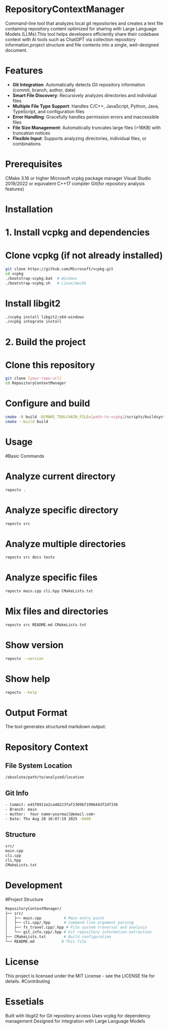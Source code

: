 # RepositoryContextManager
Command-line tool that analyzes  local git repositories and creates a text file containing repository content optimized for sharing with Large Language Models (LLMs).This tool helps developers efficiently share their codebase context with Ai tools such as ChatGPT via collection repository information,project structure and file contents into a single, well-designed document.

# Features
- **Git Integration**: Automatically detects Git repository information (commit, branch, author, date)
- **Smart File Discovery**: Recursively analyzes directories and individual files
- **Multiple File Type Support**: Handles C/C++, JavaScript, Python, Java, TypeScript, and configuration files
- **Error Handling**: Gracefully handles permission errors and inaccessible files
- **File Size Management**: Automatically truncates large files (>16KB) with truncation notices
- **Flexible Input**: Supports analyzing directories, individual files, or combinations

# Prerequisites
CMake 3.16 or higher
Microsoft vcpkg package manager
Visual Studio 2019/2022 or equivalent C++17 compiler
Git(for repository analysis features)

# Installation

# 1. Install vcpkg and dependencies

# Clone vcpkg (if not already installed)
```bash
git clone https://github.com/Microsoft/vcpkg.git
cd vcpkg
./bootstrap-vcpkg.bat  # Windows
./bootstrap-vcpkg.sh   # Linux/macOS
```
# Install libgit2
```bash
./vcpkg install libgit2:x64-windows
./vcpkg integrate install
```
# 2. Build the project
# Clone this repository
```bash
git clone [your-repo-url]
cd RepositoryContextManager
```
# Configure and build
```bash
cmake -B build -DCMAKE_TOOLCHAIN_FILE=[path-to-vcpkg]/scripts/buildsystems/vcpkg.cmake
cmake --build build
```
# Usage
#Basic Commands

# Analyze current directory
```bash
repoctx .
```
# Analyze specific directory
```bash
repoctx src
```
# Analyze multiple directories
```bash
repoctx src docs tests
```
# Analyze specific files
```bash
repoctx main.cpp cli.hpp CMakeLists.txt
```
# Mix files and directories
```bash
repoctx src README.md CMakeLists.txt
```
# Show version
```bash
repoctx --version
```
# Show help
```bash
repoctx --help
```
# Output Format
The tool generates structured markdown output:
# Repository Context

## File System Location
```bash
/absolute/path/to/analyzed/location
```
## Git Info
```bash
- Commit: e45f8911e2ca40223faf2309bf1996443f2df336
- Branch: main
- Author:  Your name<yourmail@email.com>
- Date: Thu Aug 28 16:07:19 2025 -0400
```
## Structure
```bash
src/
main.cpp
cli.cpp
cli.hpp
CMakeLists.txt
```
# Development
#Project Structure
```bash
RepositoryContextManager/
├── src/
│   ├── main.cpp          # Main entry point
│   ├── cli.cpp/.hpp      # Command-line argument parsing
│   ├── fs_travel.cpp/.hpp # File system traversal and analysis
│   └── git_info.cpp/.hpp # Git repository information extraction
├── CMakeLists.txt        # Build configuration
└── README.md            # This file
```
# License
This project is licensed under the MIT License - see the LICENSE file for details.
#Contributing

# Essetials
Built with libgit2 for Git repository access
Uses vcpkg for dependency management
Designed for integration with Large Language Models


